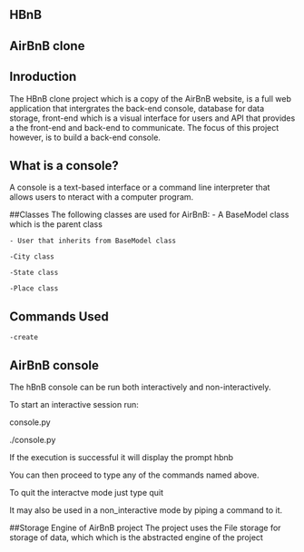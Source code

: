 
## HBnB

AirBnB clone
------------

## Inroduction

The HBnB clone project which is a copy of the AirBnB website, is a full web application that intergrates the back-end console, database for data storage, front-end which is a  visual interface for users  and API that provides a the front-end and back-end to communicate.
The focus of this project however, is to build a back-end console.

## What is a console?
A console is a text-based interface or a command line interpreter that allows users to nteract with a computer program.

##Classes
The following classes are used for AirBnB:
	- A BaseModel class which is the parent class

	- User that inherits from BaseModel class
	
	-City class

	-State class

	-Place class
## Commands Used
	-create

## AirBnB console
The hBnB console can be run both interactively and non-interactively.

To start an interactive session run:

console.py

./console.py

If the execution is  successful it will display the prompt
hbnb

You can then proceed to type any of the commands named above.

To quit the interactve mode just type
quit

It may also be used in a non_interactive mode by piping a command to it.

##Storage Engine of AirBnB project
The project uses the File storage for storage of data, which which is the abstracted engine of the project

